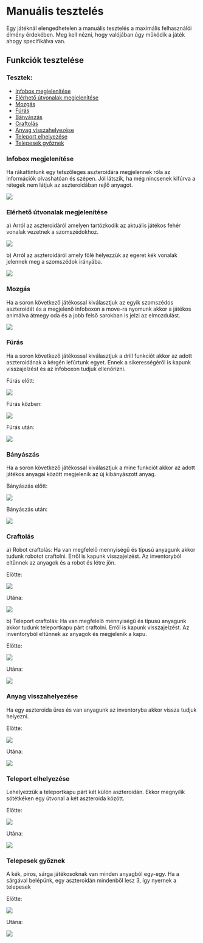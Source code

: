 # Manuális tesztelés

Egy játéknál elengedhetelen a manuális tesztelés a maximális felhasználói élmény érdekében. Meg kell nézni, hogy valójában úgy működik a játék ahogy specifikálva van.

## Funkciók tesztelése

### Tesztek:

* [Infobox megjelenítése](#infobox-megjelentse)
* [Elérhető útvonalak megjelenítése](#elrhet-tvonalak-megjelentse)
* [Mozgás](#mozgs)
* [Fúrás](#frs)
* [Bányászás](#bnyszs)
* [Craftolás](#craftols)
* [Anyag visszahelyezése](#anyag-visszahelyezse)
* [Teleport elhelyezése](#teleport-elhelyezse)
* [Telepesek győznek](#telepesek-gyznek)

### Infobox megjelenítése
Ha rákattintunk egy tetszőleges aszteroidára megjelennek róla az információk olvashatóan és szépen. Jól látszik, ha még nincsenek kifúrva a rétegek nem látjuk az aszteroidában rejlő anyagot.

![](infobox.png)

### Elérhető útvonalak megjelenítése
a) Arról az aszteroidáról amelyen tartózkodik az aktuális játékos fehér vonalak vezetnek a szomszédokhoz.

![](routes_a.png)

b) Arról az aszteroidáról amely fölé helyezzük az egeret kék vonalak jelennek meg a szomszédok irányába.

![](routes_b.png)

### Mozgás

Ha a soron következő játékossal kiválasztjuk az egyik szomszédos aszteroidát és a megjelenő infoboxon a move-ra nyomunk akkor a játékos animálva átmegy oda és a jobb felső sarokban is jelzi az elmozdulást.

![](move.png)

### Fúrás

Ha a soron következő játékossal kiválasztjuk a drill funkciót akkor az adott aszteroidának a kérgén lefúrtunk egyet. Ennek a sikerességéről is kapunk visszajelzést és az infoboxon tudjuk ellenőrizni.

Fúrás előtt:

![](drill_before.png)

Fúrás közben:

![](drill.png)

Fúrás után:

![](drill_after.png)

### Bányászás

Ha a soron következő játékossal kiválasztjuk a mine funkciót akkor az adott játékos anyagai között megjelenik az új kibányászott anyag.

Bányászás előtt:

![](mine_before.png)

Bányászás után:

![](mine_after.png)

### Craftolás

a) Robot craftolás: Ha van megfelelő mennyiségű és típusú anyagunk akkor tudunk robotot craftolni. Erről is kapunk visszajelzést. Az inventoryból eltűnnek az anyagok és a robot és létre jön.

Előtte:

![](craft_robot_before.png)

Utána:

![](craft_robot_after.png)

b) Teleport craftolás: Ha van megfelelő mennyiségű és típusú anyagunk akkor tudunk teleportkapu párt craftolni. Erről is kapunk visszajelzést. Az inventoryból eltűnnek az anyagok és megjelenik a kapu.

Előtte:

![](craft_teleport_before.png)

Utána:

![](craft_teleport_after.png)

### Anyag visszahelyezése

Ha egy aszteroida üres és van anyagunk az inventoryba akkor vissza tudjuk helyezni.

Előtte:

![](place_before.png)

Utána:

![](place_after.png)

### Teleport elhelyezése

Lehelyezzük a teleportkapu párt két külön aszteroidán. Ekkor megnyílik sötétkéken egy útvonal a két aszteroida között.

Előtte:

![](teleport_before.png)

Utána:

![](teleport_after.png)

### Telepesek győznek

A kék, piros, sárga játékosoknak van minden anyagból egy-egy. Ha a sárgával belépünk, egy aszteroidán mindenből lesz 3, így nyernek a telepesek 

Előtte:

![](win_before.png)

Utána:

![](win_after.png)